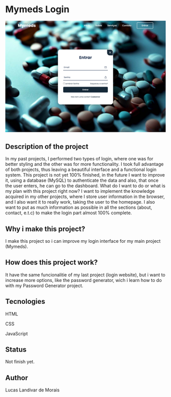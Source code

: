 <h1>Mymeds Login</h1>
  <img src="img/Captura de Tela (11).png">

<h2>Description of the project</h2>
<p>In my past projects, I performed two types of login, where one was for better styling and the other was for more functionality. I took full advantage of both projects, thus leaving a beautiful interface and a functional login system.
This project is not yet 100% finished, in the future I want to improve it, using a database (MySQL) to authenticate the data and also, that once the user enters, he can go to the dashboard.
What do I want to do or what is my plan with this project right now? I want to implement the knowledge acquired in my other projects, where I store user information in the browser, and I also want it to really work, taking the user to the homepage. I also want to put as much information as possible in all the sections (about, contact, e.t.c) to make the login part almost 100% complete.</p>

<h2>Why i make this project?</h2>
<p>I make this project so i can improve my login interface for my main project (Mymeds).</p>

<h2>How does this project work?</h2>
<P>It have the same funcionalitie of my last project (login website), but i want to increase more options, like the password generator, wich i learn how to do with my Password Generator project.</p>

<h2>Tecnologies</h2>
<p>HTML</p>
<p>CSS</p>
<p>JavaScript</p>

<h2>Status</h2>
<p>Not finish yet.</p>

<h2>Author</h2>
<p>Lucas Landivar de Morais</p>
